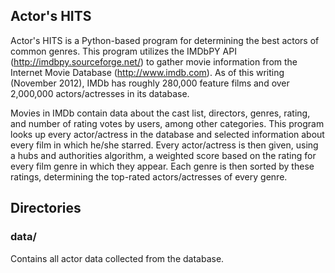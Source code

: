 ## Actor's HITS

Actor's HITS is a Python-based program for determining the best actors of common genres. This program utilizes the IMDbPY API (http://imdbpy.sourceforge.net/) to gather movie information from the Internet Movie Database (http://www.imdb.com). As of this writing (November 2012), IMDb has roughly 280,000 feature films and over 2,000,000 actors/actresses in its database.

Movies in IMDb contain data about the cast list, directors, genres, rating, and number of rating votes by users, among other categories. This program looks up every actor/actress in the database and selected information about every film in which he/she starred. Every actor/actress is then given, using a hubs and authorities algorithm, a weighted score based on the rating for every film genre in which they appear. Each genre is then sorted by these ratings, determining the top-rated actors/actresses of every genre.

## Directories
### data/
Contains all actor data collected from the database.
